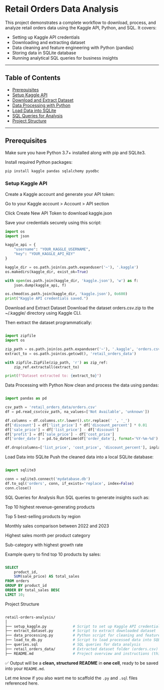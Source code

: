 # Retail Orders Data Analysis

This project demonstrates a complete workflow to download, process, and analyze retail orders data using the Kaggle API, Python, and SQL. It covers:

- Setting up Kaggle API credentials  
- Downloading and extracting dataset  
- Data cleaning and feature engineering with Python (pandas)  
- Storing data in SQLite database  
- Running analytical SQL queries for business insights  

---

## Table of Contents

- [Prerequisites](#prerequisites)  
- [Setup Kaggle API](#setup-kaggle-api)  
- [Download and Extract Dataset](#download-and-extract-dataset)  
- [Data Processing with Python](#data-processing-with-python)  
- [Load Data into SQLite](#load-data-into-sqlite)  
- [SQL Queries for Analysis](#sql-queries-for-analysis)  
- [Project Structure](#project-structure)  


---

## Prerequisites

Make sure you have Python 3.7+ installed along with pip and SQLite3.

Install required Python packages:

```bash
pip install kaggle pandas sqlalchemy pyodbc
```
### Setup Kaggle API
Create a Kaggle account and generate your API token:

Go to your Kaggle account > Account > API section

Click Create New API Token to download kaggle.json

Save your credentials securely using this script:

```python
import os
import json

kaggle_api = {
    "username": "YOUR_KAGGLE_USERNAME",
    "key": "YOUR_KAGGLE_API_KEY"
}

kaggle_dir = os.path.join(os.path.expanduser('~'), '.kaggle')
os.makedirs(kaggle_dir, exist_ok=True)

with open(os.path.join(kaggle_dir, 'kaggle.json'), 'w') as f:
    json.dump(kaggle_api, f)

os.chmod(os.path.join(kaggle_dir, 'kaggle.json'), 0o600)
print("Kaggle API credentials saved.")
```
Download and Extract Dataset
Download the dataset orders.csv.zip to the ~/.kaggle/ directory using Kaggle CLI.

Then extract the dataset programmatically:

```python

import zipfile
import os

zip_path = os.path.join(os.path.expanduser('~'), '.kaggle', 'orders.csv.zip')
extract_to = os.path.join(os.getcwd(), 'retail_orders_data')

with zipfile.ZipFile(zip_path, 'r') as zip_ref:
    zip_ref.extractall(extract_to)

print(f"Dataset extracted to: {extract_to}")

```
Data Processing with Python
Now clean and process the data using pandas:

```python

import pandas as pd

csv_path = 'retail_orders_data/orders.csv'
df = pd.read_csv(csv_path, na_values=['Not Available', 'unknown'])

df.columns = df.columns.str.lower().str.replace(' ', '_')
df['discount'] = df['list_price'] * df['discount_percent'] * 0.01
df['sale_price'] = df['list_price'] - df['discount']
df['profit'] = df['sale_price'] - df['cost_price']
df['order_date'] = pd.to_datetime(df['order_date'], format='%Y-%m-%d')

df.drop(columns=['list_price', 'cost_price', 'discount_percent'], inplace=True)
```
Load Data into SQLite
Push the cleaned data into a local SQLite database:

```python

import sqlite3

conn = sqlite3.connect('mydatabase.db')
df.to_sql('orders', conn, if_exists='replace', index=False)
conn.close()
```
SQL Queries for Analysis
Run SQL queries to generate insights such as:

Top 10 highest revenue-generating products

Top 5 best-selling products by region

Monthly sales comparison between 2022 and 2023

Highest sales month per product category

Sub-category with highest growth rate

Example query to find top 10 products by sales:

```sql

SELECT 
    product_id,
    SUM(sale_price) AS total_sales
FROM orders
GROUP BY product_id
ORDER BY total_sales DESC
LIMIT 10;
```
Project Structure
```graphql

retail-orders-analysis/
│
├── setup_kaggle.py            # Script to set up Kaggle API credentials
├── extract_dataset.py         # Script to extract downloaded dataset
├── data_processing.py         # Python script for cleaning and feature engineering
├── load_to_db.py              # Script to load processed data into SQLite DB
├── queries.sql                # SQL queries for data analysis
├── retail_orders_data/        # Extracted dataset folder (orders.csv)
├── README.md                  # Project overview and instructions (this file)
```
✅ Output will be a **clean, structured README** in **one cell**, ready to be saved into your `README.md`.

Let me know if you also want me to scaffold the `.py` and `.sql` files referenced here.
